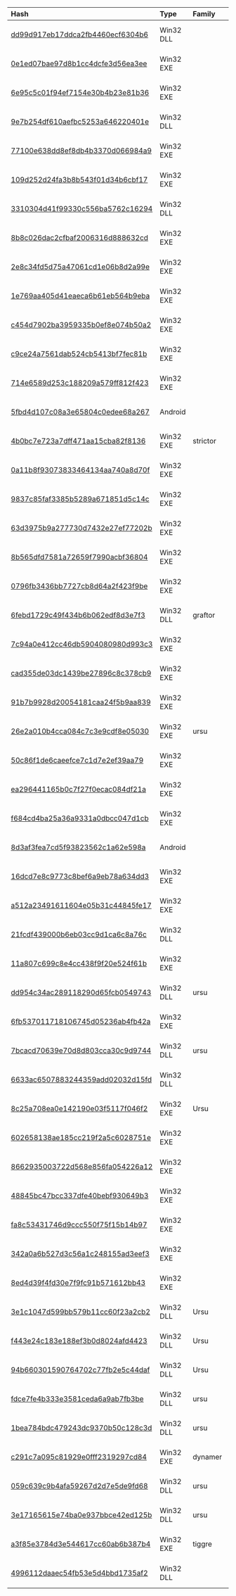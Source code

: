 |Hash|Type|Family|First_Seen|Name|
|:--|:--|:--|:--|:--|
|[dd99d917eb17ddca2fb4460ecf6304b6](https://www.virustotal.com/gui/file/dd99d917eb17ddca2fb4460ecf6304b6)|Win32 DLL||2019-10-30 02:18:55|0d5b26286ffe885809d91ed95fefdf43b920ce86f6cae063d9acaa96fc13da60.bin|
|[0e1ed07bae97d8b1cc4dcfe3d56ea3ee](https://www.virustotal.com/gui/file/0e1ed07bae97d8b1cc4dcfe3d56ea3ee)|Win32 EXE||2019-10-29 10:13:40| |
|[6e95c5c01f94ef7154e30b4b23e81b36](https://www.virustotal.com/gui/file/6e95c5c01f94ef7154e30b4b23e81b36)|Win32 EXE||2019-10-29 09:00:41| |
|[9e7b254df610aefbc5253a646220401e](https://www.virustotal.com/gui/file/9e7b254df610aefbc5253a646220401e)|Win32 DLL||2019-10-29 08:48:57|hpktx32.dll|
|[77100e638dd8ef8db4b3370d066984a9](https://www.virustotal.com/gui/file/77100e638dd8ef8db4b3370d066984a9)|Win32 EXE||2019-10-29 08:19:07| |
|[109d252d24fa3b8b543f01d34b6cbf17](https://www.virustotal.com/gui/file/109d252d24fa3b8b543f01d34b6cbf17)|Win32 EXE||2019-10-14 08:45:36|109d252d24fa3b8b543f01d34b6cbf17.virus|
|[3310304d41f99330c556ba5762c16294](https://www.virustotal.com/gui/file/3310304d41f99330c556ba5762c16294)|Win32 DLL||2019-09-02 07:09:28|billings.dll|
|[8b8c026dac2cfbaf2006316d888632cd](https://www.virustotal.com/gui/file/8b8c026dac2cfbaf2006316d888632cd)|Win32 EXE||2019-09-02 07:08:21|Congratulates Korea on  National Day 70th anniversary.SCR|
|[2e8c34fd5d75a47061cd1e06b8d2a99e](https://www.virustotal.com/gui/file/2e8c34fd5d75a47061cd1e06b8d2a99e)|Win32 EXE||2019-08-29 12:13:09|11111.scr|
|[1e769aa405d41eaeca6b61eb564b9eba](https://www.virustotal.com/gui/file/1e769aa405d41eaeca6b61eb564b9eba)|Win32 EXE||2019-08-09 05:43:16| |
|[c454d7902ba3959335b0ef8e074b50a2](https://www.virustotal.com/gui/file/c454d7902ba3959335b0ef8e074b50a2)|Win32 EXE||2019-08-09 05:43:15| |
|[c9ce24a7561dab524cb5413bf7fec81b](https://www.virustotal.com/gui/file/c9ce24a7561dab524cb5413bf7fec81b)|Win32 EXE||2019-07-22 02:29:55|6666666666|
|[714e6589d253c188209a579ff812f423](https://www.virustotal.com/gui/file/714e6589d253c188209a579ff812f423)|Win32 EXE||2019-07-14 19:05:44| |
|[5fbd4d107c08a3e65804c0edee68a267](https://www.virustotal.com/gui/file/5fbd4d107c08a3e65804c0edee68a267)|Android||2019-07-08 12:30:48|5fbd4d107c08a3e65804c0edee68a267.virus|
|[4b0bc7e723a7dff471aa15cba82f8136](https://www.virustotal.com/gui/file/4b0bc7e723a7dff471aa15cba82f8136)|Win32 EXE|strictor|2019-04-28 07:43:54| |
|[0a11b8f93073833464134aa740a8d70f](https://www.virustotal.com/gui/file/0a11b8f93073833464134aa740a8d70f)|Win32 EXE||2019-04-17 05:37:03|0a11b8f93073833464134aa740a8d70f.virus|
|[9837c85faf3385b5289a671851d5c14c](https://www.virustotal.com/gui/file/9837c85faf3385b5289a671851d5c14c)|Win32 EXE||2019-04-12 20:32:24|myfile.exe|
|[63d3975b9a277730d7432e27ef77202b](https://www.virustotal.com/gui/file/63d3975b9a277730d7432e27ef77202b)|Win32 EXE||2019-04-06 18:42:56|63d3975b9a277730d7432e27ef77202b.virus|
|[8b565dfd7581a72659f7990acbf36804](https://www.virustotal.com/gui/file/8b565dfd7581a72659f7990acbf36804)|Win32 EXE||2019-03-28 20:20:17|8b565dfd7581a72659f7990acbf36804.virus|
|[0796fb3436bb7727cb8d64a2f423f9be](https://www.virustotal.com/gui/file/0796fb3436bb7727cb8d64a2f423f9be)|Win32 EXE||2019-03-04 02:41:37|3er1.exe|
|[6febd1729c49f434b6b062edf8d3e7f3](https://www.virustotal.com/gui/file/6febd1729c49f434b6b062edf8d3e7f3)|Win32 DLL|graftor|2019-02-21 04:19:42|newDll|
|[7c94a0e412cc46db5904080980d993c3](https://www.virustotal.com/gui/file/7c94a0e412cc46db5904080980d993c3)|Win32 EXE||2019-02-21 04:15:50|정월 대보름날 즐겁게 보내세요.scr.exe|
|[cad355de03dc1439be27896c8c378cb9](https://www.virustotal.com/gui/file/cad355de03dc1439be27896c8c378cb9)|Win32 EXE||2019-02-03 13:04:52|card|
|[91b7b9928d20054181caa24f5b9aa839](https://www.virustotal.com/gui/file/91b7b9928d20054181caa24f5b9aa839)|Win32 EXE||2019-01-24 10:12:58|Happy New  Year.scr|
|[26e2a010b4cca084c7c3e9cdf8e05030](https://www.virustotal.com/gui/file/26e2a010b4cca084c7c3e9cdf8e05030)|Win32 EXE|ursu|2019-01-22 04:44:53|26e2a010b4cca084c7c3e9cdf8e05030.virobj|
|[50c86f1de6caeefce7c1d7e2ef39aa79](https://www.virustotal.com/gui/file/50c86f1de6caeefce7c1d7e2ef39aa79)|Win32 EXE||2019-01-22 04:33:19|50c86f1de6caeefce7c1d7e2ef39aa79.virus|
|[ea296441165b0c7f27f0ecac084df21a](https://www.virustotal.com/gui/file/ea296441165b0c7f27f0ecac084df21a)|Win32 EXE||2019-01-18 18:20:29| |
|[f684cd4ba25a36a9331a0dbcc047d1cb](https://www.virustotal.com/gui/file/f684cd4ba25a36a9331a0dbcc047d1cb)|Win32 EXE||2019-01-02 05:33:35|새해를 축하합니다.scr|
|[8d3af3fea7cd5f93823562c1a62e598a](https://www.virustotal.com/gui/file/8d3af3fea7cd5f93823562c1a62e598a)|Android||2018-12-29 18:15:00|c8677692073e70cdac6a1dc842b03dd6ec33e2c913296859236f398f46bfa66b.bin|
|[16dcd7e8c9773c8bef6a9eb78a634dd3](https://www.virustotal.com/gui/file/16dcd7e8c9773c8bef6a9eb78a634dd3)|Win32 EXE||2018-10-08 19:25:23|119b335a4e0925fa25a0f33cdf80836fe99f0d9d3578c445e444a6dd34694ddc.sample|
|[a512a23491611604e05b31c44845fe17](https://www.virustotal.com/gui/file/a512a23491611604e05b31c44845fe17)|Win32 EXE||2018-09-14 22:52:00|NAVAREA XI WARNING.Txt.scr|
|[21fcdf439000b6eb03cc9d1ca6c8a76c](https://www.virustotal.com/gui/file/21fcdf439000b6eb03cc9d1ca6c8a76c)|Win32 DLL||2018-07-04 17:28:01|<SYSTEM32>\magiax32.dll|
|[11a807c699c8e4cc438f9f20e524f61b](https://www.virustotal.com/gui/file/11a807c699c8e4cc438f9f20e524f61b)|Win32 EXE||2018-06-07 07:33:56|Setup.exe|
|[dd954c34ac289118290d65fcb0549743](https://www.virustotal.com/gui/file/dd954c34ac289118290d65fcb0549743)|Win32 DLL|ursu|2018-05-27 13:33:17|Hsdc.Dll|
|[6fb537011718106745d05236ab4fb42a](https://www.virustotal.com/gui/file/6fb537011718106745d05236ab4fb42a)|Win32 EXE||2018-05-18 17:05:30|setup.exe|
|[7bcacd70639e70d8d803cca30c9d9744](https://www.virustotal.com/gui/file/7bcacd70639e70d8d803cca30c9d9744)|Win32 DLL|ursu|2018-05-18 13:43:45|Hsdc.Dll|
|[6633ac6507883244359add02032d15fd](https://www.virustotal.com/gui/file/6633ac6507883244359add02032d15fd)|Win32 DLL||2018-05-08 16:25:09|6633ac6507883244359add02032d15fd.virus|
|[8c25a708ea0e142190e03f5117f046f2](https://www.virustotal.com/gui/file/8c25a708ea0e142190e03f5117f046f2)|Win32 EXE|Ursu|2018-02-13 11:32:52|player.exe|
|[602658138ae185cc219f2a5c6028751e](https://www.virustotal.com/gui/file/602658138ae185cc219f2a5c6028751e)|Win32 EXE||2018-02-08 18:11:22|player.exe|
|[8662935003722d568e856fa054226a12](https://www.virustotal.com/gui/file/8662935003722d568e856fa054226a12)|Win32 EXE||2018-02-08 18:04:13|player.exe|
|[48845bc47bcc337dfe40bebf930649b3](https://www.virustotal.com/gui/file/48845bc47bcc337dfe40bebf930649b3)|Win32 EXE||2018-01-28 04:48:21|setup.exe|
|[fa8c53431746d9ccc550f75f15b14b97](https://www.virustotal.com/gui/file/fa8c53431746d9ccc550f75f15b14b97)|Win32 EXE||2018-01-27 10:42:27|setup.exe|
|[342a0a6b527d3c56a1c248155ad3eef3](https://www.virustotal.com/gui/file/342a0a6b527d3c56a1c248155ad3eef3)|Win32 EXE||2018-01-27 10:39:44|setup.exe|
|[8ed4d39f4fd30e7f9fc91b571612bb43](https://www.virustotal.com/gui/file/8ed4d39f4fd30e7f9fc91b571612bb43)|Win32 EXE||2018-01-17 14:08:24|setup.exe|
|[3e1c1047d599bb579b11cc60f23a2cb2](https://www.virustotal.com/gui/file/3e1c1047d599bb579b11cc60f23a2cb2)|Win32 DLL|Ursu|2018-01-01 16:02:05|Hsdc.Dll|
|[f443e24c183e188ef3b0d8024afd4423](https://www.virustotal.com/gui/file/f443e24c183e188ef3b0d8024afd4423)|Win32 DLL|Ursu|2017-12-28 06:01:40|hpktx32.dll|
|[94b660301590764702c77fb2e5c44daf](https://www.virustotal.com/gui/file/94b660301590764702c77fb2e5c44daf)|Win32 DLL|Ursu|2017-12-18 17:44:16|Hsdc.Dll|
|[fdce7fe4b333e3581ceda6a9ab7fb3be](https://www.virustotal.com/gui/file/fdce7fe4b333e3581ceda6a9ab7fb3be)|Win32 DLL|ursu|2017-10-24 06:38:02|hpktx32.dll|
|[1bea784bdc479243dc9370b50c128c3d](https://www.virustotal.com/gui/file/1bea784bdc479243dc9370b50c128c3d)|Win32 DLL|ursu|2017-10-24 04:28:00|Hsdc.Dll|
|[c291c7a095c81929e0fff2319297cd84](https://www.virustotal.com/gui/file/c291c7a095c81929e0fff2319297cd84)|Win32 EXE|dynamer|2017-10-24 04:24:08|a03045cd22acadeb2e1adce77fc2309ff11e9eba|
|[059c639c9b4afa59267d2d7e5de9fd68](https://www.virustotal.com/gui/file/059c639c9b4afa59267d2d7e5de9fd68)|Win32 DLL|ursu|2017-10-23 18:00:24|Hsdc.Dll|
|[3e17165615e74ba0e937bbce42ed125b](https://www.virustotal.com/gui/file/3e17165615e74ba0e937bbce42ed125b)|Win32 DLL|ursu|2017-10-23 17:02:26|Hsdc.Dll|
|[a3f85e3784d3e544617cc60ab6b387b4](https://www.virustotal.com/gui/file/a3f85e3784d3e544617cc60ab6b387b4)|Win32 EXE|tiggre|2017-10-23 16:57:41|E:/virussign/malware/new_request/20171028/a3f85e3784d3e544617cc60ab6b387b4.vir|
|[4996112daaec54fb53e5d4bbd1735af2](https://www.virustotal.com/gui/file/4996112daaec54fb53e5d4bbd1735af2)|Win32 DLL||2017-10-11 05:14:58|D:/working_board/dataset/unused/malware/vir_VT/20171012/4996112daaec54fb53e5d4bbd1735af2.vir|

